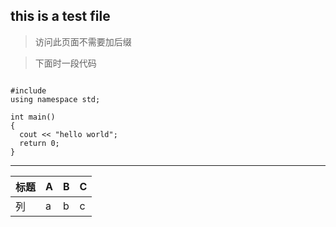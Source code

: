 ## this is a test file ##
>访问此页面不需要加后缀

>下面时一段代码

<pre><code>
#include <iostream>
using namespace std;

int main()
{
  cout << "hello world";
  return 0;
}
</code></pre>

***
标题|A|B|C
-|-|-|-
列|a|b|c
